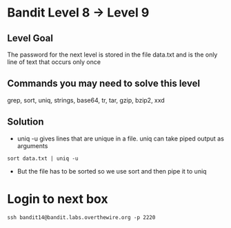 # Bandit Level 8 → Level 9

## Level Goal

The password for the next level is stored in the file data.txt and is the only line of text that occurs only once

## Commands you may need to solve this level

grep, sort, uniq, strings, base64, tr, tar, gzip, bzip2, xxd

## Solution

- uniq -u gives lines that are unique in a file. uniq can take piped output as arguments

```
sort data.txt | uniq -u
```
- But the file has to be sorted so we use sort and then pipe it to uniq

# Login to next box
```
ssh bandit14@bandit.labs.overthewire.org -p 2220
```
